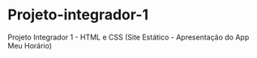 # Projeto-integrador-1
Projeto Integrador 1 - HTML e CSS (Site Estático - Apresentação do App Meu Horário)

